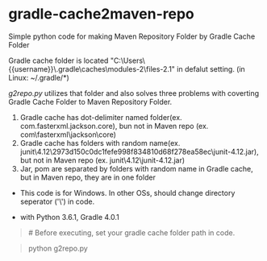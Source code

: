 # gradle-cache2maven-repo
Simple python code for making Maven Repository Folder by Gradle Cache Folder

Gradle cache folder is located "C:\Users\\{{username}}\\.gradle\caches\modules-2\files-2.1\" in defalut setting. (in Linux: ~/.gradle/*)

*g2repo.py* utilizes that folder and also solves three problems with coverting Gradle Cache Folder to Maven Repository Folder.

1. Gradle cache has dot-delimiter named folder(ex. com.fasterxml.jackson.core), bun not in Maven repo (ex.  com\fasterxml\jackson\core)
2. Gradle cache has folders with random name(ex. junit\4.12\2973d150c0dc1fefe998f834810d68f278ea58ec\junit-4.12.jar), but not in Maven repo (ex. junit\4.12\junit-4.12.jar)
3. Jar, pom are separated by folders with random name in Gradle cache, but in Maven repo, they are in one folder


* This code is for Windows. In other OSs, should change directory seperator ('\\') in code. 

* with Python 3.6.1, Gradle 4.0.1 
> \# Before executing, set your gradle cache folder path in code.

> python g2repo.py
